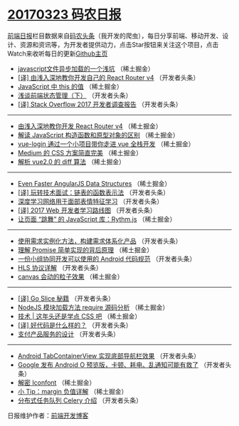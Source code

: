 # [20170323 码农日报](23.md)

[前端日报](http://caibaojian.com/c/news)栏目数据来自[码农头条](http://hao.caibaojian.com/)（我开发的爬虫），每日分享前端、移动开发、设计、资源和资讯等，为开发者提供动力，点击Star按钮来关注这个项目，点击Watch来收听每日的更新[Github主页](https://github.com/kujian/frontendDaily)
* [javascript文件异步加载的一个浅坑](http://hao.caibaojian.com/31474.html) （稀土掘金）
* [[译] 由浅入深地教你开发自己的 React Router v4](http://hao.caibaojian.com/31519.html) （开发者头条）
* [JavaScript 中 this 的值](http://hao.caibaojian.com/31470.html) （稀土掘金）
* [浅谈前端状态管理（下）](http://hao.caibaojian.com/31506.html) （开发者头条）
* [[译] Stack Overflow 2017 开发者调查报告](http://hao.caibaojian.com/31518.html) （开发者头条）

***
* [由浅入深地教你开发 React Router v4](http://hao.caibaojian.com/31478.html) （稀土掘金）
* [解读 JavaScript 构造函数和原型对象的区别](http://hao.caibaojian.com/31479.html) （稀土掘金）
* [vue-login 通过一个小项目带你走进 vue 全栈开发](http://hao.caibaojian.com/31471.html) （稀土掘金）
* [Medium 的 CSS 方案简直完美](http://hao.caibaojian.com/31465.html) （稀土掘金）
* [解析 vue2.0 的 diff 算法](http://hao.caibaojian.com/31466.html) （稀土掘金）

***
* [Even Faster AngularJS Data Structures](http://hao.caibaojian.com/31468.html) （稀土掘金）
* [[译] 玩转技术面试：链表的函数表示法](http://hao.caibaojian.com/31520.html) （开发者头条）
* [深度学习网络用于面部表情特征学习](http://hao.caibaojian.com/31521.html) （开发者头条）
* [[译] 2017 Web 开发者学习路线图](http://hao.caibaojian.com/31501.html) （开发者头条）
* [让页面 “跳舞” 的 JavaScript 库：Rythm.js](http://hao.caibaojian.com/31462.html) （稀土掘金）

***
* [使用需求实例化方法，构建需求体系化产品](http://hao.caibaojian.com/31523.html) （开发者头条）
* [理解 Promise 简单实现的背后原理](http://hao.caibaojian.com/31463.html) （稀土掘金）
* [一份小组协同开发可以使用的 Android 代码规范](http://hao.caibaojian.com/31500.html) （开发者头条）
* [HLS 协议详解](http://hao.caibaojian.com/31515.html) （开发者头条）
* [canvas 会动的粒子效果](http://hao.caibaojian.com/31475.html) （稀土掘金）

***
* [[译] Go Slice 秘籍](http://hao.caibaojian.com/31505.html) （开发者头条）
* [NodeJS 模块加载方法 require 源码分析](http://hao.caibaojian.com/31469.html) （稀土掘金）
* [技术 | 这年头还是学点 CSS 吧](http://hao.caibaojian.com/31461.html) （稀土掘金）
* [[译] 好代码是什么样的？](http://hao.caibaojian.com/31512.html) （开发者头条）
* [支付产品服务的设计](http://hao.caibaojian.com/31502.html) （开发者头条）

***
* [Android TabContainerView 实现底部导航栏效果](http://hao.caibaojian.com/31524.html) （开发者头条）
* [Google 发布 Android O 预览版，卡顿、耗电、乱通知可能有救了](http://hao.caibaojian.com/31516.html) （开发者头条）
* [解密 Iconfont](http://hao.caibaojian.com/31476.html) （稀土掘金）
* [小 Tip：margin 负值详解](http://hao.caibaojian.com/31477.html) （稀土掘金）
* [分布式任务队列 Celery 介绍](http://hao.caibaojian.com/31507.html) （开发者头条）

日报维护作者：[前端开发博客](http://caibaojian.com/) 